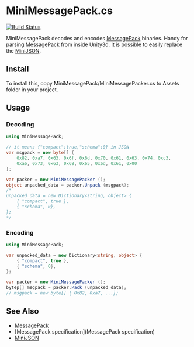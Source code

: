 MiniMessagePack.cs
====

[![Build Status](https://travis-ci.org/shogo82148/MiniMessagePack.svg?branch=master)](https://travis-ci.org/shogo82148/MiniMessagePack)

MiniMessagePack decodes and encodes [MessagePack](http://msgpack.org/) binaries.
Handy for parsing MessagePack from inside Unity3d.
It is possible to easily replace the [MiniJSON](https://gist.github.com/darktable/1411710).

## Install

To install this, copy MiniMessagePack/MiniMessagePacker.cs to Assets folder in your project.

## Usage

### Decoding

``` csharp
using MiniMessagePack;

// it means {"compact":true,"schema":0} in JSON
var msgpack = new byte[] {
    0x82, 0xa7, 0x63, 0x6f, 0x6d, 0x70, 0x61, 0x63, 0x74, 0xc3,
    0xa6, 0x73, 0x63, 0x68, 0x65, 0x6d, 0x61, 0x00
};

var packer = new MiniMessagePacker ();
object unpacked_data = packer.Unpack (msgpack);
/*
unpacked_data = new Dictionary<string, object> {
    { "compact", true },
	{ "schema", 0},
};
*/
```

### Encoding

``` csharp
using MiniMessagePack;

var unpacked_data = new Dictionary<string, object> {
    { "compact", true },
	{ "schema", 0},
};

var packer = new MiniMessagePacker ();
bytep[] msgpack = packer.Pack (unpacked_data);
// msgpack = new byte[] { 0x82, 0xa7, ...};
```

## See Also
- [MessagePack](http://msgpack.org)
- [MessagePack specification](MessagePack specification)
- [MiniJSON](https://gist.github.com/darktable/1411710)

